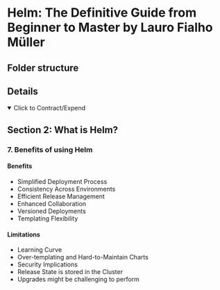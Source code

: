 # Helm: The Definitive Guide from Beginner to Master by Lauro Fialho Müller

## Folder structure

## Details

<details open>
  <summary>Click to Contract/Expend</summary>

## Section 2: What is Helm?

### 7. Benefits of using Helm

#### Benefits

- Simplified Deployment Process
- Consistency Across Environments
- Efficient Release Management
- Enhanced Collaboration
- Versioned Deployments
- Templating Flexibility

#### Limitations

- Learning Curve
- Over-templating and Hard-to-Maintain Charts
- Security Implications
- Release State is stored in the Cluster
- Upgrades might be challenging to perform

</details>
